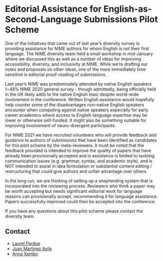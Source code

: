 # Editorial Assistance for English-as-Second-Language Submissions Pilot Scheme

One of the initiatives that came out of last year’s diversity survey is providing assistance for NIME authors for whom English is not their first language. The NIME diversity team held a small workshop in mid-January where we discussed this as well as a number of ideas for improving accessibility, diversity, and inclusivity at NIME. While we’re drafting our notes and proposals on other ideas, one of the more immediately time sensitive is editorial proof-reading of submissions. 

Last year’s NIME was predominately attended by native English speakers \(~48% NIME 2020 general survey - though admittedly, being officially held in the UK likely adds to the native English bias\) despite world-wide involvement in the conference. Written English assistance would hopefully help counter some of the disadvantages non-native English speakers encounter when competing against native speakers especially for early career academics where access to English-language expertise may be lower or otherwise self-funded. It might also be something suitable for improving involvement of neuro-divergent participants.

For NIME 2021 we have recruited volunteers who will provide feedback and guidance to authors of submissions that have been identified as candidates for this pilot scheme by the meta-reviewers. It must be noted that the feedback provided is intended to improve the quality of papers that have already been provisionally accepted and is assistance is limited to tackling communication issues \(e.g. grammar, syntax, and academic style\), and is NOT intended to assist in idea formulation or substantial content editing / restructuring that could give authors and unfair advantage over others.    

In the long run, we are thinking of setting up a shepherding system that is incorporated into the reviewing process. Reviewers who think a paper may be worth accepting but needs significant editorial work for language reasons can provisionally accept, recommending it for language assistance. Papers successfully improved could then be accepted into the conference.   
  
If you have any questions about this pilot scheme please contact the diversity team.

## Contact

* [Laurel Pardue](mailto:punk@mit.edu)
* [Juan Martinez Avila](mailto:psxjpma@nott.ac.uk)
* [Anna Xambo](mailto:anna.xambo@dmu.ac.uk)

